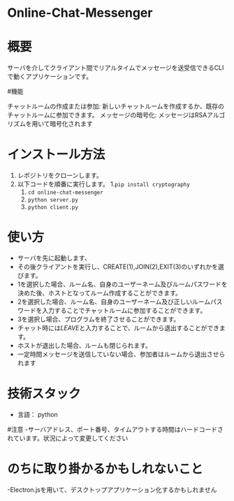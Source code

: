 # Online-Chat-Messenger

# 概要

サーバを介してクライアント間でリアルタイムでメッセージを送受信できるCLIで動くアプリケーションです。

#機能

チャットルームの作成または参加: 新しいチャットルームを作成するか、既存のチャットルームに参加できます。
メッセージの暗号化: メッセージはRSAアルゴリズムを用いて暗号化されます

# インストール方法

1. レポジトリをクローンします。
1. 以下コードを順番に実行します。
    1.```pip install cryptography```
    1. ```cd online-chat-messenger```
    1. ```python server.py```
    1. ```python client.py```

# 使い方

- サーバを先に起動します、
- その後クライアントを実行し、CREATE(1),JOIN(2),EXIT(3)のいずれかを選びます。
- 1を選択した場合、ルーム名、自身のユーザーネーム及びルームパスワードを決めた後、ホストとなってルーム作成することができます。
- 2を選択した場合、ルーム名、自身のユーザーネーム及び正しいルームパスワードを入力することでチャットルームに参加することができます。
- 3を選択し場合、プログラムを終了させることができます。
- チャット時には*LEAVE*と入力することで、ルームから退出することができます。
- ホストが退出した場合、ルームも閉じられます。
- 一定時間メッセージを送信していない場合、参加者はルームから退出させられます

# 技術スタック
- 言語： python

#注意
-サーバアドレス、ポート番号、タイムアウトする時間はハードコードされています。状況によって変更してください

# のちに取り掛かるかもしれないこと
-Electron.jsを用いて、デスクトップアプリケーション化するかもしれません
